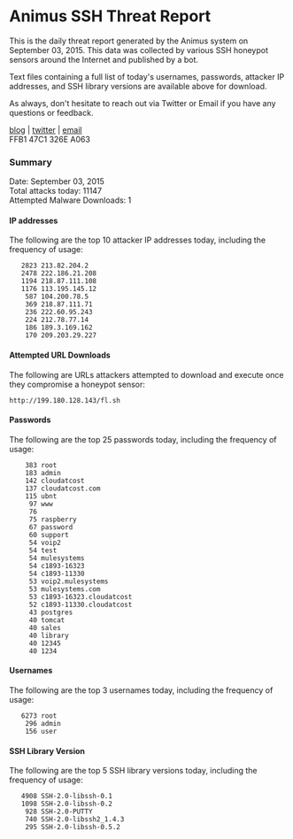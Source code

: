 # Animus SSH Threat Report

This is the daily threat report generated by the Animus system on September 03, 2015. This data was collected by various SSH honeypot sensors around the Internet and published by a bot.  

Text files containing a full list of today's usernames, passwords, attacker IP addresses, and SSH library versions are available above for download.  

As always, don't hesitate to reach out via Twitter or Email if you have any questions or feedback.  

[blog](http://morris.guru) | [twitter](https://twitter.com/andrew___morris) | [email](mailto:andrew@morris.guru)  
FFB1 47C1 326E A063  

### Summary

Date: September 03, 2015  
Total attacks today: 11147  
Attempted Malware Downloads: 1 

#### IP addresses
The following are the top 10 attacker IP addresses today, including the frequency of usage:
```
   2823 213.82.204.2
   2478 222.186.21.208
   1194 218.87.111.108
   1176 113.195.145.12
    587 104.200.78.5
    369 218.87.111.71
    236 222.60.95.243
    224 212.78.77.14
    186 189.3.169.162
    170 209.203.29.227
```

#### Attempted URL Downloads
The following are URLs attackers attempted to download and execute once they compromise a honeypot sensor:
```
http://199.180.128.143/fl.sh
```

#### Passwords
The following are the top 25 passwords today, including the frequency of usage:
```
    383 root
    183 admin
    142 cloudatcost
    137 cloudatcost.com
    115 ubnt
     97 www
     76 
     75 raspberry
     67 password
     60 support
     54 voip2
     54 test
     54 mulesystems
     54 c1893-16323
     54 c1893-11330
     53 voip2.mulesystems
     53 mulesystems.com
     53 c1893-16323.cloudatcost
     52 c1893-11330.cloudatcost
     43 postgres
     40 tomcat
     40 sales
     40 library
     40 12345
     40 1234
```

#### Usernames
The following are the top 3 usernames today, including the frequency of usage:
```
   6273 root
    296 admin
    156 user
```

#### SSH Library Version
The following are the top 5 SSH library versions today, including the frequency of usage:
```
   4908 SSH-2.0-libssh-0.1
   1098 SSH-2.0-libssh-0.2
    928 SSH-2.0-PUTTY
    740 SSH-2.0-libssh2_1.4.3
    295 SSH-2.0-libssh-0.5.2
```
